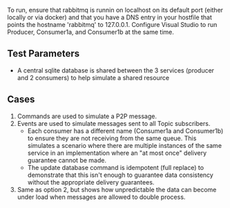 To run, ensure that rabbitmq is runnin on localhost on its default port (either locally or via docker) and that you have a DNS entry in your hostfile that points the hostname 'rabbitmq' to 127.0.0.1. Configure Visual Studio to run Producer, Consumer1a, and Consumer1b at the same time.

## Test Parameters
* A central sqlite database is shared between the 3 services (producer and 2 consumers) to help simulate a shared resource

## Cases
1. Commands are used to simulate a P2P message.
2. Events are used to simulate messages sent to all Topic subscribers.
    * Each consumer has a different name (Consumer1a and Consumer1b) to ensure they are not receiving from the same queue. This simulates a scenario where there are multiple instances of the same service in an implementation where an "at most once" delivery guarantee cannot be made.
    * The update database command is idempotent (full replace) to demonstrate that this isn't enough to guarantee data consistency without the appropriate delivery guarantees.
3.  Same as option 2, but shows how unpredictable the data can become under load when messages are allowed to double process.
